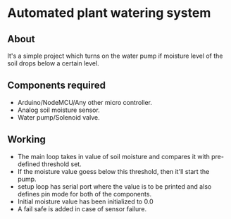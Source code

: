 # Automated plant watering system
## About
It's a simple project which turns on the water pump if moisture level of the soil drops below a certain level.
## Components required
* Arduino/NodeMCU/Any other micro controller. 
* Analog soil moisture sensor.
* Water pump/Solenoid valve.
## Working
* The main loop takes in value of soil moisture and compares it with pre-defined threshold set.
* If the moisture value goess below this threshold, then it'll start the pump. 
* setup loop has serial port where the value is to be printed and also defines pin mode for both of the components.
* Initial moisture value has been initialized to 0.0
* A fail safe is added in case of sensor failure.